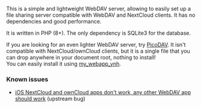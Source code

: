 This is a simple and lightweight WebDAV server, allowing to easily set up a file sharing server compatible with WebDAV and NextCloud clients. It has no dependencies and good performance.

It is written in PHP (8+). The only dependency is SQLite3 for the database.

If you are looking for an even lighter WebDAV server, try [PicoDAV](https://github.com/kd2org/picodav/). It isn't compatible with NextCloud/ownCloud clients, but it is a single file that you can drop anywhere in your document root, nothing to install!  
You can easily install it using [my_webapp_ynh](https://apps.yunohost.org/app/my_webapp).

### Known issues

- [iOS NextCloud and ownCloud apps don't work, any other WebDAV app should work](https://github.com/kd2org/karadav/issues/22) (upstream bug)
